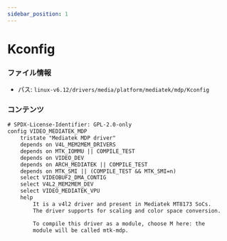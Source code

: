 ```yaml
---
sidebar_position: 1
---
```

# Kconfig

### ファイル情報

- パス: `linux-v6.12/drivers/media/platform/mediatek/mdp/Kconfig`

### コンテンツ

```txt
# SPDX-License-Identifier: GPL-2.0-only
config VIDEO_MEDIATEK_MDP
	tristate "Mediatek MDP driver"
	depends on V4L_MEM2MEM_DRIVERS
	depends on MTK_IOMMU || COMPILE_TEST
	depends on VIDEO_DEV
	depends on ARCH_MEDIATEK || COMPILE_TEST
	depends on MTK_SMI || (COMPILE_TEST && MTK_SMI=n)
	select VIDEOBUF2_DMA_CONTIG
	select V4L2_MEM2MEM_DEV
	select VIDEO_MEDIATEK_VPU
	help
	    It is a v4l2 driver and present in Mediatek MT8173 SoCs.
	    The driver supports for scaling and color space conversion.

	    To compile this driver as a module, choose M here: the
	    module will be called mtk-mdp.

```
